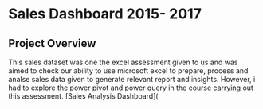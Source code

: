 # Sales Dashboard 2015- 2017 #
## Project Overview ##
This sales dataset was one the excel assessment given to us and was aimed to check our ability to use microsoft excel to prepare, process and analse sales data given to generate relevant report and insights. However, i had to explore the power pivot and power query in the course carrying out this assessment.
[Sales Analysis Dashboard](
